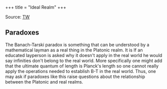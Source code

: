 +++
title = "Ideal Realm"
+++

Source: [TW](https://twitter.com/blog_supplement/status/1504651817635962882)

## Paradoxes
The Banach-Tarski paradox is something that can be understood by a mathematical layman as a real thing in the Platonic realm. It is If an educated layperson is asked why it doesn't apply in the real world he would say infinities don't belong to the real world. More specifically one might add that the ultimate quantum of length is Planck's length so one cannot really apply the operations needed to establish B-T in the real world. Thus, one may ask if paradoxes like this raise questions about the relationship between the Platonic and real realms.